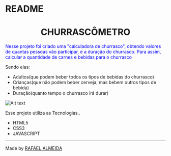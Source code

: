 # README

<h1 align="center">CHURRASCÔMETRO</h1>

<p style="color:blue;">Nesse projeto foi criado uma "calculadora de churrasco", obtendo valores de quantas pessoas vão participar, e a duração do churrasco. Para assim, calcular a quantidade de carnes e bebidas para o churrasco</p>
<p>Sendo elas:</p>
<ul>
    <li>Adultos(que podem beber todos os tipos de bebidas do churrasco)</li>
    <li>Crianças(que não podem beber cerveja, mas bebem outros tipos de bebida)</li>
    <li>Duração(quanto tempo o churrasco irá durar)</li>
</ul>

![Alt text](../assets/churrasSemInformacao.png?raw=true "Title")
<p align="center">
</p>

<p>Esse projeto utiliza as Tecnologias..</p>
<ul>
    <li>HTML5</li>
    <li>CSS3</li>
    <li>JAVASCRIPT</li>
</ul>

---

Made by <a href="https://github.com/rafaalmeida1">RAFAEL ALMEIDA</a>
